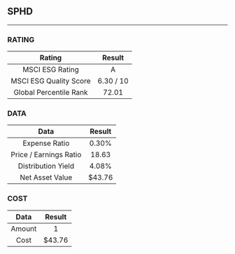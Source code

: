 ## SPHD
----
### RATING

|Rating|Result|
|:----:|:---:|
|MSCI ESG Rating|A|
|MSCI ESG Quality Score|6.30 / 10|
|Global Percentile Rank|72.01|

### DATA

|Data|Result|
|:----:|:---:|
|Expense Ratio|0.30%|
|Price / Earnings Ratio|18.63|
|Distribution Yield|4.08%|
|Net Asset Value|$43.76|

### COST

|Data|Result|
|:----:|:---:|
|Amount|1|
|Cost|$43.76|
